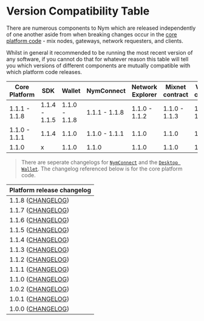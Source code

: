 # Version Compatibility Table

There are numerous components to Nym which are released independently of one another aside from when breaking changes occur in the [core platform code](https://github.com/nymtech/nym/) - mix nodes, gateways, network requesters, and clients.  

Whilst in general it recommended to be running the most recent version of any software, if you cannot do that for whatever reason this table will tell you which versions of different components are mutually compatible with which platform code releases.


| Core Platform | SDK           | Wallet         | NymConnect    | Network Explorer | Mixnet contract | Vesting contract |
| ------------- | ------------- | -------------- | ------------- | ---------------- | --------------- | ---------------- |
| 1.1.1 - 1.1.8 | 1.1.4 - 1.1.5 | 1.1.0 - 1.1.8  | 1.1.1 - 1.1.8 | 1.1.0 - 1.1.2    | 1.1.0 - 1.1.3   | 1.1.0  - 1.1.3   |
| 1.1.0 - 1.1.1 | 1.1.4         | 1.1.0          | 1.1.0 - 1.1.1 | 1.1.0            | 1.1.0           | 1.1.0            |
| 1.1.0         | x             | 1.1.0          | 1.1.0         | 1.1.0            | 1.1.0           | 1.1.0            |

> There are seperate changelogs for [`NymConnect`](https://github.com/nymtech/nym/blob/release/{{platform_release_version}}/nym-connect/CHANGELOG.md) and the [`Desktop Wallet`](https://github.com/nymtech/nym/blob/release/{{platform_release_version}}/nym-wallet/CHANGELOG.md). The changelog referenced below is for the core platform code. 

| Platform release changelog                                                                       |
| ------------------------------------------------------------------------------------------------
| 1.1.8 ([CHANGELOG](https://github.com/nymtech/nym/blob/release/v1.1.8/CHANGELOG.md))             | 
| 1.1.7 ([CHANGELOG](https://github.com/nymtech/nym/blob/release/v1.1.7/CHANGELOG.md))             | 
| 1.1.6 ([CHANGELOG](https://github.com/nymtech/nym/blob/release/v1.1.6/CHANGELOG.md))             | 
| 1.1.5 ([CHANGELOG](https://github.com/nymtech/nym/blob/release/v1.1.5/CHANGELOG.md))             | 
| 1.1.4 ([CHANGELOG](https://github.com/nymtech/nym/blob/release/v1.1.4/CHANGELOG.md))             | 
| 1.1.3 ([CHANGELOG](https://github.com/nymtech/nym/blob/release/v1.1.3/CHANGELOG.md))             |
| 1.1.2 ([CHANGELOG](https://github.com/nymtech/nym/blob/develop/CHANGELOG.md))                    |
| 1.1.1 ([CHANGELOG](https://github.com/nymtech/nym/blob/release/nym-connect-v1.1.1/CHANGELOG.md)) |
| 1.1.0 ([CHANGELOG](https://github.com/nymtech/nym/blob/release/v1.1.0/CHANGELOG.md))             |
| 1.0.2 ([CHANGELOG](https://github.com/nymtech/nym/blob/nym-binaries-1.0.2/CHANGELOG.md))         |
| 1.0.1 ([CHANGELOG](https://github.com/nymtech/nym/blob/nym-binaries-1.0.1/CHANGELOG.md))         |
| 1.0.0 ([CHANGELOG](https://github.com/nymtech/nym/blob/nym-binaries-1.0.0/CHANGELOG.md))         |

